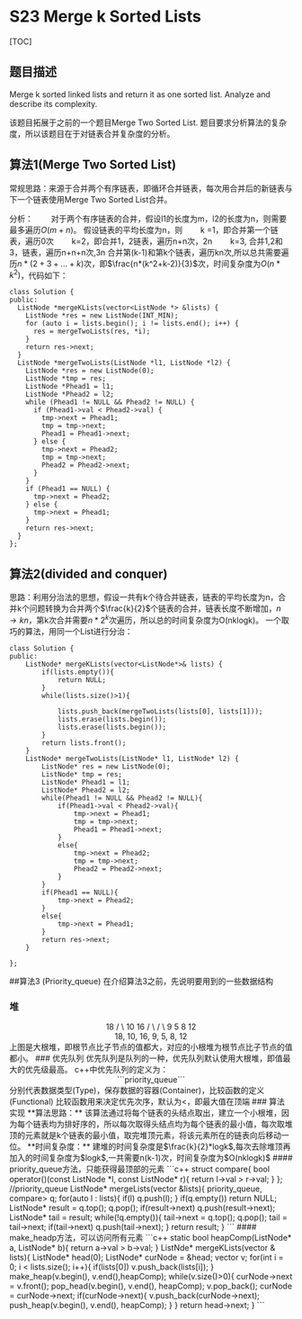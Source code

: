# S23 Merge k Sorted Lists

[TOC]

## 题目描述
Merge k sorted linked lists and return it as one sorted list. Analyze and describe its complexity.

该题目拓展于之前的一个题目Merge Two Sorted List. 题目要求分析算法的复杂度，所以该题目在于对链表合并复杂度的分析。

## 算法1(Merge Two Sorted List)
常规思路：来源于合并两个有序链表，即循环合并链表，每次用合并后的新链表与下一个链表使用Merge Two Sorted List合并。

分析：
　　对于两个有序链表的合并，假设l1的长度为m，l2的长度为n，则需要最多遍历$O(m+n)$。
假设链表的平均长度为n，则
　　k =1，即合并第一个链表，遍历0次
　　k=2，即合并1，2链表，遍历n+n次，2n
　　k=3, 合并1,2和3，链表，遍历n+n+n次,3n
合并第(k-1)和第k个链表，遍历kn次,所以总共需要遍历$n*(2+3+...+k)$次，即$\frac{n*(k^2+k-2)}{3}$次，时间复杂度为$O(n*k^2)$，代码如下：
```
class Solution {
public:
  ListNode *mergeKLists(vector<ListNode *> &lists) {
    ListNode *res = new ListNode(INT_MIN);
    for (auto i = lists.begin(); i != lists.end(); i++) {
      res = mergeTwoLists(res, *i);
    }
    return res->next;
  }
  ListNode *mergeTwoLists(ListNode *l1, ListNode *l2) {
    ListNode *res = new ListNode(0);
    ListNode *tmp = res;
    ListNode *Phead1 = l1;
    ListNode *Phead2 = l2;
    while (Phead1 != NULL && Phead2 != NULL) {
      if (Phead1->val < Phead2->val) {
        tmp->next = Phead1;
        tmp = tmp->next;
        Phead1 = Phead1->next;
      } else {
        tmp->next = Phead2;
        tmp = tmp->next;
        Phead2 = Phead2->next;
      }
    }
    if (Phead1 == NULL) {
      tmp->next = Phead2;
    } else {
      tmp->next = Phead1;
    }
    return res->next;
  }
};
```
## 算法2(divided and conquer)
思路：利用分治法的思想，假设一共有k个待合并链表，链表的平均长度为n，合并k个问题转换为合并两个$\frac{k}{2}$个链表的合并，链表长度不断增加，$n \rightarrow kn$，第k次合并需要$n*2^k$次遍历，所以总的时间复杂度为O(nklogk)。
一个取巧的算法，用同一个List进行分治：
```
class Solution {
public:
    ListNode* mergeKLists(vector<ListNode*>& lists) {
        if(lists.empty()){
            return NULL;
        }
        while(lists.size()>1){

            lists.push_back(mergeTwoLists(lists[0], lists[1]));
            lists.erase(lists.begin());
            lists.erase(lists.begin());
        }
        return lists.front();
    }
    ListNode* mergeTwoLists(ListNode* l1, ListNode* l2) {
        ListNode* res = new ListNode(0);
        ListNode* tmp = res;
        ListNode* Phead1 = l1;
        ListNode* Phead2 = l2;
        while(Phead1 != NULL && Phead2 != NULL){
            if(Phead1->val < Phead2->val){
                tmp->next = Phead1;
                tmp = tmp->next;
                Phead1 = Phead1->next;
            }
            else{
                tmp->next = Phead2;
                tmp = tmp->next;
                Phead2 = Phead2->next;
            }
        }
        if(Phead1 == NULL){
            tmp->next = Phead2;
        }
        else{
            tmp->next = Phead1;
        }
        return res->next;
    }

};
```
##算法3 (Priority_queue)
在介绍算法3之前，先说明要用到的一些数据结构
### 堆
<center>   18
				  /	\
				 10	 16
				/ \   / \
				9  5  8  12
</center>
<center> 18, 10, 16, 9, 5, 8, 12</center>
上图是大根堆，即根节点比子节点的值都大，对应的小根堆为根节点比子节点的值都小。
### 优先队列
优先队列是队列的一种，优先队列默认使用大根堆，即值最大的优先级最高。
c++中优先队列的定义为：
<center>```priority_queue<Type,Container,Functional>```</center>
分别代表数据类型(Type)，保存数据的容器(Container)，比较函数的定义(Functional)
比较函数用来决定优先次序，默认为<，即最大值在顶端
### 算法实现
**算法思路：**
该算法通过将每个链表的头结点取出，建立一个小根堆，因为每个链表均为排好序的，所以每次取得头结点均为每个链表的最小值，每次取堆顶的元素就是k个链表的最小值，取完堆顶元素，将该元素所在的链表向后移动一位。
**时间复杂度：**
建堆的时间复杂度是$\frac{k}{2}*logk$,每次去除堆顶再加入的时间复杂度为$logk$,一共需要n(k-1)次，时间复杂度为$O(nklogk)$
#### priority_queue方法，只能获得最顶部的元素
```c++
struct compare{
	bool operator()(const ListNode *l, const ListNode* r){
		return l->val > r->val;
	}
};
//priority_queue
ListNode* mergeLists(vector<ListNode*> &lists){
	priority_queue<ListNode*, vector<ListNode*>, compare> q;
	for(auto l : lists){
		if(l) q.push(l);
	}
	if(q.empty()) return NULL;
	ListNode* result = q.top();
	q.pop();
	if(result->next) q.push(result->next);
	ListNode* tail = result;
	while(!q.empty()){
		tail->next = q.top();
		q.pop();
		tail = tail->next;
		if(tail->next) q.push(tail->next);
	}
	return result;
}
```
#### make_headp方法，可以访问所有元素
```c++
static bool heapComp(ListNode* a, ListNode* b){
	return a->val > b->val;
}
ListNde* mergeKLists(vector<ListNode*> & lists){
	ListNode* head(0);
	ListNode* curNode = &head;
	vector<ListNode*> v;
	for(int i = 0; i < lists.size(); i++){
		if(lists[0]) v.push_back(lists[i]);
	}
	make_heap(v.begin(), v.end(),heapComp);
	while(v.size()>0){
		curNode->next = v.front();
		pop_head(v.begin(), v.end(), heapComp);
		v.pop_back();
		curNode = curNode->next;
		if(curNode->next){
			v.push_back(curNode->next);
			push_heap(v.begin(), v.end(), heapComp);
		}
	}
	return head->next;
}
```

